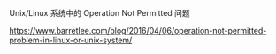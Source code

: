 Unix/Linux 系统中的 Operation Not Permitted 问题

https://www.barretlee.com/blog/2016/04/06/operation-not-permitted-problem-in-linux-or-unix-system/